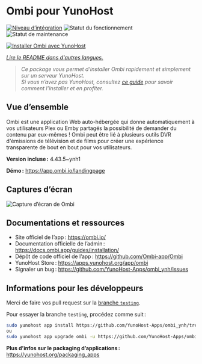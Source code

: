 <!--
Nota bene : ce README est automatiquement généré par <https://github.com/YunoHost/apps/tree/master/tools/readme_generator>
Il NE doit PAS être modifié à la main.
-->

# Ombi pour YunoHost

[![Niveau d’intégration](https://dash.yunohost.org/integration/ombi.svg)](https://dash.yunohost.org/appci/app/ombi) ![Statut du fonctionnement](https://ci-apps.yunohost.org/ci/badges/ombi.status.svg) ![Statut de maintenance](https://ci-apps.yunohost.org/ci/badges/ombi.maintain.svg)

[![Installer Ombi avec YunoHost](https://install-app.yunohost.org/install-with-yunohost.svg)](https://install-app.yunohost.org/?app=ombi)

*[Lire le README dans d'autres langues.](./ALL_README.md)*

> *Ce package vous permet d’installer Ombi rapidement et simplement sur un serveur YunoHost.*  
> *Si vous n’avez pas YunoHost, consultez [ce guide](https://yunohost.org/install) pour savoir comment l’installer et en profiter.*

## Vue d’ensemble

Ombi est une application Web auto-hébergée qui donne automatiquement à vos utilisateurs Plex ou Emby partagés la possibilité de demander du contenu par eux-mêmes ! Ombi peut être lié à plusieurs outils DVR d'émissions de télévision et de films pour créer une expérience transparente de bout en bout pour vos utilisateurs.

**Version incluse :** 4.43.5~ynh1

**Démo :** <https://app.ombi.io/landingpage>

## Captures d’écran

![Capture d’écran de Ombi](./doc/screenshots/screenshot.png)

## Documentations et ressources

- Site officiel de l’app : <https://ombi.io/>
- Documentation officielle de l’admin : <https://docs.ombi.app/guides/installation/>
- Dépôt de code officiel de l’app : <https://github.com/Ombi-app/Ombi>
- YunoHost Store : <https://apps.yunohost.org/app/ombi>
- Signaler un bug : <https://github.com/YunoHost-Apps/ombi_ynh/issues>

## Informations pour les développeurs

Merci de faire vos pull request sur la [branche `testing`](https://github.com/YunoHost-Apps/ombi_ynh/tree/testing).

Pour essayer la branche `testing`, procédez comme suit :

```bash
sudo yunohost app install https://github.com/YunoHost-Apps/ombi_ynh/tree/testing --debug
ou
sudo yunohost app upgrade ombi -u https://github.com/YunoHost-Apps/ombi_ynh/tree/testing --debug
```

**Plus d’infos sur le packaging d’applications :** <https://yunohost.org/packaging_apps>
